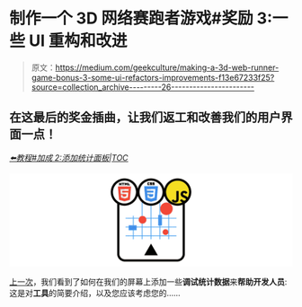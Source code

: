 # 制作一个 3D 网络赛跑者游戏#奖励 3:一些 UI 重构和改进

> 原文：<https://medium.com/geekculture/making-a-3d-web-runner-game-bonus-3-some-ui-refactors-improvements-f13e67233f25?source=collection_archive---------26----------------------->

## 在这最后的奖金插曲，让我们返工和改善我们的用户界面一点！

[*⬅️教程#加成 2:添加统计面板*](/geekculture/making-a-3d-web-runner-game-bonus-2-adding-stats-panels-40d8edd48c88)*|*[*TOC*](https://mina-pecheux.medium.com/making-a-3d-web-runner-game-javascript-html-css-9066ff90d267)

![](img/1477eb1e017ac7c017db015caf6ac0cc.png)

[上一次](/geekculture/making-a-3d-web-runner-game-bonus-2-adding-stats-panels-40d8edd48c88)，我们看到了如何在我们的屏幕上添加一些**调试统计数据**来**帮助开发人员**:这是对**工具**的简要介绍，以及您应该考虑您的……